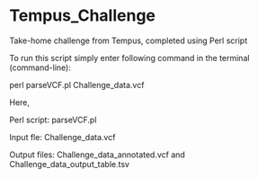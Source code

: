 # Tempus_Challenge
Take-home challenge from Tempus, completed using Perl script


To run this script simply enter following command in the terminal (command-line):

perl parseVCF.pl Challenge_data.vcf 


Here, 

Perl script: parseVCF.pl

Input fle: Challenge_data.vcf

Output files: Challenge_data_annotated.vcf and Challenge_data_output_table.tsv

